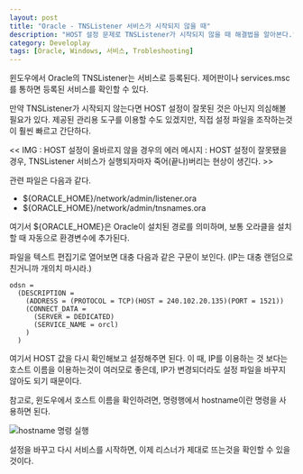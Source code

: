 ```yaml
---
layout: post
title: "Oracle - TNSListener 서비스가 시작되지 않을 때"
description: "HOST 설정 문제로 TNSListener가 시작되지 않을 때 해결법을 알아본다."
category: Developlay
tags: [Oracle, Windows, 서비스, Trobleshooting]
---
```


윈도우에서 Oracle의 TNSListener는 서비스로 등록된다.
제어판이나 services.msc를 통하면 등록된 서비스를 확인할 수 있다.

만약 TNSListener가 시작되지 않는다면
HOST 설정이 잘못된 것은 아닌지 의심해볼 필요가 있다.
제공된 관리용 도구를 이용할 수도 있겠지만, 직접 설정 파일을 조작하는것이 훨씬 빠르고 간단하다.


<< IMG : HOST 설정이 올바르지 않을 경우의 에러 메시지 : HOST 설정이 잘못됐을 경우, TNSListener 서비스가 실행되자마자 죽어(끝나)버리는 현상이 생긴다. >>


관련 파일은 다음과 같다.

- ${ORACLE_HOME}/network/admin/listener.ora
- ${ORACLE_HOME}/network/admin/tnsnames.ora

여기서 ${ORACLE_HOME}은 Oracle이 설치된 경로를 의미하며,
보통 오라클을 설치할 때 자동으로 환경변수에 추가된다.

파일을 텍스트 편집기로 열어보면 대충 다음과 같은 구문이 보인다.
(IP는 대충 랜덤으로 친거니까 개의치 마시라.)

~~~
odsn =
  (DESCRIPTION =
    (ADDRESS = (PROTOCOL = TCP)(HOST = 240.102.20.135)(PORT = 1521))
    (CONNECT_DATA =
      (SERVER = DEDICATED)
      (SERVICE_NAME = orcl)
    )
  )
~~~

여기서 HOST 값을 다시 확인해보고 설정해주면 된다.
이 때, IP를 이용하는 것 보다는 호스트 이름을 이용하는것이 여러모로 좋은데,
IP가 변경되더라도 설정 파일을 바꾸지 않아도 되기 때문이다.



참고로, 윈도우에서 호스트 이름을 확인하려면, 명령행에서 hostname이란 명령을 사용하면 된다.


![hostname 명령 실행](https://lh5.googleusercontent.com/-pqMB8Du6l_A/VNUKeq4VSwI/AAAAAAAAO3A/QrAhGKgCe6U/s0/windows-hostname.png "hostname 명령을 이용하면 호스트 이름을 확인할 수 있다.")


설정을 바꾸고 다시 서비스를 시작하면,
이제 리스너가 제대로 뜨는것을 확인할 수 있을 것이다.